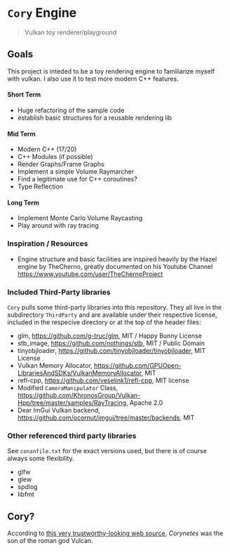 # `Cory` Engine
> Vulkan toy renderer/playground

## Goals
This project is inteded to be a toy rendering engine to familiarize myself with vulkan.
I also use it to test more modern C++ features.

#### Short Term
 - Huge refactoring of the sample code
 - establish basic structures for a reusable rendering lib

#### Mid Term
 - Modern C++ (17/20)
 - C++ Modules (if possible)
 - Render Graphs/Frame Graphs
 - Implement a simple Volume Raymarcher
 - Find a legitimate use for C++ coroutines?
 - Type Reflection

#### Long Term
 - Implement Monte Carlo Volume Raycasting
 - Play around with ray tracing

### Inspiration / Resources
 - Engine structure and basic facilities are inspired heavily by the Hazel engine by TheCherno, greatly documented on his Youtube Channel https://www.youtube.com/user/TheChernoProject


### Included Third-Party libraries
`Cory` pulls some third-party libraries into this repository. They all live in the subdirectory `ThirdParty` and are available under their respective license, included in the respecive directory or at the top of the header files:
 - glm, https://github.com/g-truc/glm, MIT / Happy Bunny License
 - stb_image, https://github.com/nothings/stb, MIT / Public Domain
 - tinyobjloader, https://github.com/tinyobjloader/tinyobjloader, MIT License
 - Vulkan Memory Allocator, https://github.com/GPUOpen-LibrariesAndSDKs/VulkanMemoryAllocator, MIT
 - refl-cpp, https://github.com/veselink1/refl-cpp, MIT license
 - Modified `CameraManipulator` Class, https://github.com/KhronosGroup/Vulkan-Hpp/tree/master/samples/RayTracing, Apache 2.0
 - Dear ImGui Vulkan backend, https://github.com/ocornut/imgui/tree/master/backends, MIT

### Other referenced third party libraries
See `conanfile.txt` for the exact versions used, but there is of course always some flexibility.
 - glfw
 - glew
 - spdlog
 - libfmt


## Cory?
According to [this very trustworthy-looking web source](http://www.talesbeyondbelief.com/roman-gods/vulcan.htm), *Corynetes* was the son of the roman god Vulcan.

